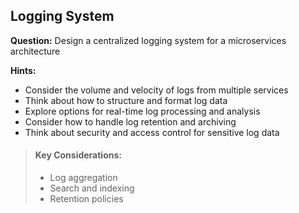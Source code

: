 
## Logging System

**Question:** Design a centralized logging system for a microservices architecture

**Hints:**
- Consider the volume and velocity of logs from multiple services
- Think about how to structure and format log data
- Explore options for real-time log processing and analysis
- Consider how to handle log retention and archiving
- Think about security and access control for sensitive log data

> #### Key Considerations:
> - Log aggregation
> - Search and indexing
> - Retention policies
